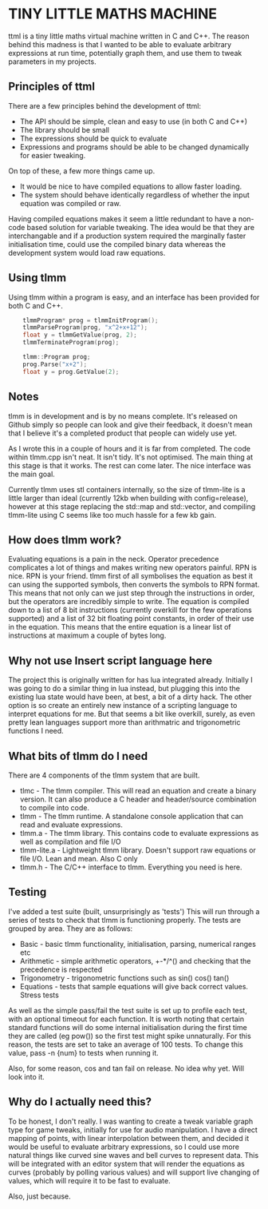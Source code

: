 TINY LITTLE MATHS MACHINE
=========================

ttml is a tiny little maths virtual machine written in C and C++. The reason behind this madness is that I wanted to be able to evaluate arbitrary expressions at run time, potentially graph them, and use them to tweak parameters in my projects.

Principles of ttml
------------------

There are a few principles behind the development of ttml:

* The API should be simple, clean and easy to use (in both C and C++)
* The library should be small
* The expressions should be quick to evaluate
* Expressions and programs should be able to be changed dynamically for easier tweaking.

On top of these, a few more things came up.

* It would be nice to have compiled equations to allow faster loading.
* The system should behave identically regardless of whether the input equation was compiled or raw.

Having compiled equations makes it seem a little redundant to have a non-code based solution for variable tweaking. The idea would be that they are interchangable and if a production system required the marginally faster initialisation time, could use the compiled binary data whereas the development system would load raw equations.

Using tlmm
----------

Using tlmm within a program is easy, and an interface has been provided for both C and C++.

~~~~~~ C
    tlmmProgram* prog = tlmmInitProgram();
    tlmmParseProgram(prog, "x^2+x+12");
    float y = tlmmGetValue(prog, 2);
    tlmmTerminateProgram(prog);
~~~~~~

~~~~~~ C++
    tlmm::Program prog;
    prog.Parse("x+2");
    float y = prog.GetValue(2);
~~~~~~

Notes
-----

tlmm is in development and is by no means complete. It's released on Github simply so people can look and give their feedback, it doesn't mean that I believe it's a completed product that people can widely use yet.

As I wrote this in a couple of hours and it is far from completed. The code within tlmm.cpp isn't neat. It isn't tidy. It's not optimised. The main thing at this stage is that it works. The rest can come later. The nice interface was the main goal.

Currently tlmm uses stl containers internally, so the size of tlmm-lite is a little larger than ideal (currently 12kb when building with config=release), however at this stage replacing the std::map and std::vector, and compiling tlmm-lite using C seems like too much hassle for a few kb gain.

How does tlmm work?
-------------------

Evaluating equations is a pain in the neck. Operator precedence complicates a lot of things and makes writing new operators painful. RPN is nice. RPN is your friend. tlmm first of all symbolises the equation as best it can using the supported symbols, then converts the symbols to RPN format. This means that not only can we just step through the instructions in order, but the operators are incredibly simple to write. The equation is compiled down to a list of 8 bit instructions (currently overkill for the few operations supported) and a list of 32 bit floating point constants, in order of their use in the equation. This means that the entire equation is a linear list of instructions at maximum a couple of bytes long.

Why not use __Insert script language here__
-------------------------------------------

The project this is originally written for has lua integrated already. Initially I was going to do a similar thing in lua instead, but plugging this into the existing lua state would have been, at best, a bit of a dirty hack. The other option is so create an entirely new instance of a scripting language to interpret equations for me. But that seems a bit like overkill, surely, as even pretty lean languages support more than arithmatric and trigonometric functions I need.

What bits of tlmm do I need
---------------------------

There are 4 components of the tlmm system that are built.

* tlmc - The tlmm compiler. This will read an equation and create a binary version. It can also produce a C header and header/source combination to compile into code.
* tlmm - The tlmm runtime. A standalone console application that can read and evaluate expressions.
* tlmm.a - The tlmm library. This contains code to evaluate expressions as well as compilation and file I/O
* tlmm-lite.a - Lightweight tlmm library. Doesn't support raw equations or file I/O. Lean and mean. Also C only
* tlmm.h - The C/C++ interface to tlmm. Everything you need is here.

Testing
-------

I've added a test suite (built, unsurprisingly as 'tests') This will run through a series of tests to check that tlmm is functioning properly. The tests are grouped by area. They are as follows:

* Basic - basic tlmm functionality, initialisation, parsing, numerical ranges etc
* Arithmetic - simple arithmetic operators, +-*/^() and checking that the precedence is respected
* Trigonometry - trigonometric functions such as sin() cos() tan()
* Equations - tests that sample equations will give back correct values. Stress tests

As well as the simple pass/fail the test suite is set up to profile each test, with an optional timeout for each function. It is worth noting that certain standard functions will do some internal initialisation during the first time they are called (eg pow()) so the first test might spike unnaturally. For this reason, the tests are set to take an average of 100 tests. To change this value, pass -n {num} to tests when running it. 

Also, for some reason, cos and tan fail on release. No idea why yet. Will look into it.

Why do I actually need this?
----------------------------

To be honest, I don't really. I was wanting to create a tweak variable graph type for game tweaks, initially for use for audio manipulation. I have a direct mapping of points, with linear interpolation between them, and decided it would be useful to evaluate arbitrary expressions, so I could use more natural things like curved sine waves and bell curves to represent data. This will be integrated with an editor system that will render the equations as curves (probably by polling various values) and will support live changing of values, which will require it to be fast to evaluate.

Also, just because.